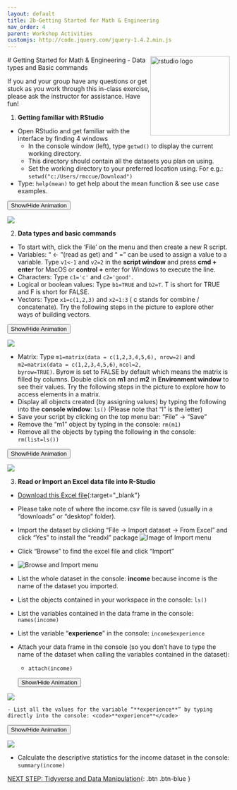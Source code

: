 ```yaml
---
layout: default
title: 2b-Getting Started for Math & Engineering
nav_order: 4
parent: Workshop Activities
customjs: http://code.jquery.com/jquery-1.4.2.min.js
---
```

<img src="images/rstudio-basics-01.png" style="float:right;width:180px;" alt="rstudio logo"> 
# Getting Started for Math & Engineering - Data types and Basic commands

If you and your group have any questions or get stuck as you work through this in-class exercise, please ask the instructor for assistance.  Have fun!

1. **Getting familiar with RStudio** 
- Open RStudio and get familiar with the interface by finding 4 windows
    - In the console window (left), type <code>getwd()</code> to display the current working directory.
    - This directory should contain all the datasets you plan on using.
    - Set the working directory to your preferred location using. For e.g.: <code>setwd("c:/Users/rmccue/Download")</code>
- Type: <code>help(mean)</code> to get help about the mean function & see use case examples.<br>

<button onclick="toggle('gif1')">Show/Hide Animation</button>
<div id="gif1">
      <img src="images/rstudio-basics-02.gif"> <br>
     </div>


2. **Data types and basic commands**
- To start with, click the ‘File’ on the menu and then create a new R script.
- Variables: “ <- ”(read as get) and “ =” can be used to assign a value to a variable. Type <code>v1<-1</code>  and <code>v2=2</code>  in the **script window** and press **cmd + enter** for MacOS or **control +** enter for Windows to execute the line. 
- Characters: Type <code>c1='c'</code>  and <code>c2='good'</code>.
- Logical or boolean values: Type <code>b1=TRUE</code> and <code>b2=T</code>. T is short for TRUE and F is short for FALSE.
- Vectors: Type <code>x1=c(1,2,3)</code> and <code>x2=1:3</code> ( c stands for combine / concatenate). Try the following steps in the picture to explore other ways of building vectors.

<button onclick="toggle('gif2')">Show/Hide Animation</button>
<div id="gif2">
      <img src="images/rstudio-basics-03.gif"> <br>
     </div>

- Matrix: Type <code>m1=matrix(data = c(1,2,3,4,5,6), nrow=2)</code> and <code>m2=matrix(data = c(1,2,3,4,5,6)</code>, <code>ncol=2, byrow=TRUE)</code>. Byrow is set to FALSE by default which means the matrix is filled by columns. Double click on **m1** and **m2** in **Environment window** to see their values. Try the following steps in the picture to explore how to access elements in a matrix.
- Display all objects created (by assigning values) by typing the following into the **console window**: <code>ls()</code> (Please note that “l” is the letter)
- Save your script by clicking on the top menu bar: “File” -> “Save”
- Remove the “m1” object by typing in the console: <code>rm(m1)</code>
- Remove all the objects by typing the following in the console: <code>rm(list=ls())</code>

<button onclick="toggle('gif3')">Show/Hide Animation</button>
<div id="gif3">
      <img src="images/rstudio-basics-04.gif"> <br>
     </div>

3. **Read or Import an Excel data file into R-Studio**
- [Download this Excel file](docs/income.xlsx){:target="_blank"}
- Please take note of where the income.csv file is saved (usually in a “downloads” or “desktop” folder).
- Import the dataset by clicking “File -> Import dataset -> From Excel” and click “Yes” to install the “readxl” package
![Image of Import menu](images/rstudio-basics-05.png)
- Click “Browse” to find the excel file and click “Import”
- ![Browse and Import menu](images/rstudio-basics-06.png)
- List the whole dataset in the console: **income** because income is the name of the dataset you imported.
- List the objects contained in your workspace in the console: <code>ls()</code>
- List the variables contained in the data frame in the console: <code>names(income)</code>
- List the variable “**experience**” in the console: <code>income$experience</code>
- Attach your data frame in the console (so you don’t have to type the name of the dataset when calling the variables contained in the dataset):
    - <code>attach(income)</code>

    <button onclick="toggle('gif4')">Show/Hide Animation</button>
<div id="gif4">
      <img src="images/rstudio-basics-07.gif"> <br>
     </div>

    - List all the values for the variable “**experience**” by typing directly into the console: <code>**experience**</code>

<button onclick="toggle('gif5')">Show/Hide Animation</button>
<div id="gif5">
      <img src="images/rstudio-basics-08.gif"> <br>
     </div>

- Calculate the descriptive statistics for the income dataset in the console: <code>summary(income)</code>

<script>  

    function toggle(input) {
        var x = document.getElementById(input);
        if (x.style.display === "none") {
            x.style.display = "block";
        } else {
            x.style.display = "none";
        }
    }
</script>


[NEXT STEP: Tidyverse and Data Manipulation](tidyverse-data.html){: .btn .btn-blue }
